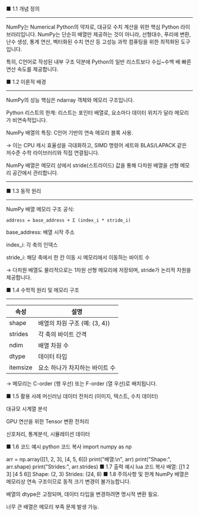■ 1.1 개념 정의  

---
NumPy는 Numerical Python의 약자로, 대규모 수치 계산을 위한 핵심 Python 라이브러리입니다. NumPy는 단순히 배열만 제공하는 것이 아니라, 선형대수, 푸리에 변환, 난수 생성, 통계 연산, 벡터화된 수치 연산 등 고성능 과학 컴퓨팅을 위한 최적화된 도구입니다.

특히, C언어로 작성된 내부 구조 덕분에 Python의 일반 리스트보다 수십~수백 배 빠른 연산 속도를 제공합니다.

■ 1.2 이론적 배경  

---  

NumPy의 성능 핵심은 ndarray 객체와 메모리 구조입니다.

Python 리스트의 한계: 리스트는 포인터 배열로, 요소마다 데이터 위치가 달라 메모리가 비연속적입니다.

NumPy 배열의 특징: C언어 기반의 연속 메모리 블록 사용.

→ 이는 CPU 캐시 효율성을 극대화하고, SIMD 명령어 세트와 BLAS/LAPACK 같은 저수준 수학 라이브러리와 직접 연결됩니다.

NumPy 배열은 메모리 상에서 stride(스트라이드) 값을 통해 다차원 배열을 선형 메모리 공간에서 관리합니다.  

---  

■ 1.3 동작 원리  

---  

NumPy 배열 메모리 구조 공식:


```address = base_address + Σ (index_i * stride_i)```  
  
base_address: 배열 시작 주소
  
index_i: 각 축의 인덱스
  
stride_i: 해당 축에서 한 칸 이동 시 메모리에서 이동하는 바이트 수
  
→ 다차원 배열도 물리적으로는 1차원 선형 메모리에 저장되며, stride가 논리적 차원을 제공합니다.
  
■ 1.4 수학적 원리 및 메모리 구조  

---  

| 속성       | 설명                    |
| -------- | --------------------- |
| shape    | 배열의 차원 구조 (예: (3, 4)) |
| strides  | 각 축의 바이트 간격           |
| ndim     | 배열 차원 수               |
| dtype    | 데이터 타입                |
| itemsize | 요소 하나가 차지하는 바이트 수     |


→ 메모리는 C-order (행 우선) 또는 F-order (열 우선)로 배치됩니다.

■ 1.5 활용 사례
머신러닝 데이터 전처리 (이미지, 텍스트, 수치 데이터)

대규모 시계열 분석

GPU 연산을 위한 Tensor 변환 전처리

신호처리, 통계분석, 시뮬레이션 데이터

■ 1.6 코드 예시
python
코드 복사
import numpy as np

arr = np.array([[1, 2, 3], [4, 5, 6]])
print("배열:\n", arr)
print("Shape:", arr.shape)
print("Strides:", arr.strides)
■ 1.7 출력 예시
lua
코드 복사
배열:
 [[1 2 3]
 [4 5 6]]
Shape: (2, 3)
Strides: (24, 8)
■ 1.8 주의사항 및 한계
NumPy 배열은 메모리상 연속 구조이므로 동적 크기 변경이 불가능합니다.

배열의 dtype은 고정되며, 데이터 타입을 변경하려면 명시적 변환 필요.

너무 큰 배열은 메모리 부족 문제 발생 가능.
